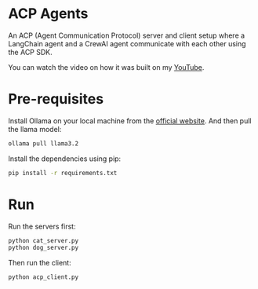 # ACP Agents
An ACP (Agent Communication Protocol) server and client setup where a LangChain agent and a CrewAI agent communicate with each other using the ACP SDK.

You can watch the video on how it was built on my [YouTube](https://youtu.be/fABcNHKVqYM).

# Pre-requisites

Install Ollama on your local machine from the [official website](https://ollama.com/). And then pull the llama model:

```bash
ollama pull llama3.2
```

Install the dependencies using pip:

```bash
pip install -r requirements.txt
```

# Run
Run the servers first:

```bash
python cat_server.py
python dog_server.py
```
Then run the client:

```bash
python acp_client.py
```